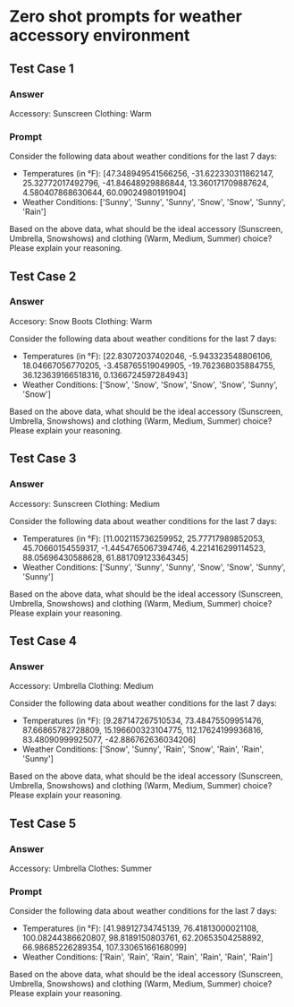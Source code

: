 # Zero shot prompts for weather accessory environment

## Test Case 1

### Answer

Accessory: Sunscreen
Clothing: Warm

### Prompt
Consider the following data about weather conditions for the last 7 days:

- Temperatures (in °F): [47.348949541566256, -31.622330311862147, 25.32772017492796, -41.84648929886844, 13.360171709887624, 4.580407868630644, 60.09024980191904]
- Weather Conditions: ['Sunny', 'Sunny', 'Sunny', 'Snow', 'Snow', 'Sunny', 'Rain']

Based on the above data, what should be the ideal accessory (Sunscreen, Umbrella, Snowshows) and clothing (Warm, Medium, Summer) choice? Please explain your reasoning.

## Test Case 2

### Answer

Accesory: Snow Boots
Clothing: Warm

Consider the following data about weather conditions for the last 7 days:

- Temperatures (in °F): [22.83072037402046, -5.943323548806106, 18.04667056770205, -3.458765519049905, -19.762368035884755, 36.123639166518316, 0.1366724597284943]
- Weather Conditions: ['Snow', 'Snow', 'Snow', 'Snow', 'Snow', 'Sunny', 'Snow']

Based on the above data, what should be the ideal accessory (Sunscreen, Umbrella, Snowshows) and clothing (Warm, Medium, Summer) choice? Please explain your reasoning.

## Test Case 3


### Answer
Accessory: Sunscreen
Clothing: Medium

Consider the following data about weather conditions for the last 7 days:

- Temperatures (in °F): [11.002115736259952, 25.77717989852053, 45.70660154559317, -1.4454765067394746, 4.221416299114523, 88.05696430588628, 61.881709123364345]
- Weather Conditions: ['Sunny', 'Sunny', 'Sunny', 'Snow', 'Snow', 'Sunny', 'Sunny']

Based on the above data, what should be the ideal accessory (Sunscreen, Umbrella, Snowshows) and clothing (Warm, Medium, Summer) choice? Please explain your reasoning.

## Test Case 4

### Answer

Accessory: Umbrella
Clothing: Medium


Consider the following data about weather conditions for the last 7 days:

- Temperatures (in °F): [9.287147267510534, 73.48475509951476, 87.66865782728809, 15.196600323104775, 112.17624199936816, 83.48090999925077, -42.886762636034206]
- Weather Conditions: ['Snow', 'Sunny', 'Rain', 'Snow', 'Rain', 'Rain', 'Sunny']

Based on the above data, what should be the ideal accessory (Sunscreen, Umbrella, Snowshows) and clothing (Warm, Medium, Summer) choice? Please explain your reasoning.

## Test Case 5

### Answer

Accessory: Umbrella
Clothes: Summer

### Prompt

Consider the following data about weather conditions for the last 7 days:

- Temperatures (in °F): [41.98912734745139, 76.41813000021108, 100.08244386620807, 98.8189150803761, 62.20653504258892, 66.98685226289354, 107.33065166168099]
- Weather Conditions: ['Rain', 'Rain', 'Rain', 'Rain', 'Rain', 'Rain', 'Rain']

Based on the above data, what should be the ideal accessory (Sunscreen, Umbrella, Snowshows) and clothing (Warm, Medium, Summer) choice? Please explain your reasoning.